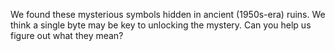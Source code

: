 We found these mysterious symbols hidden in ancient (1950s-era) ruins. We think a single byte may be key to unlocking the mystery. Can you help us figure out what they mean?

